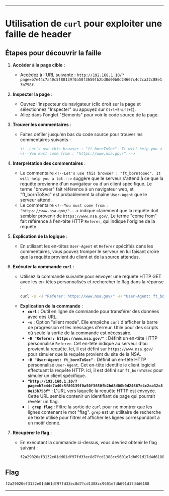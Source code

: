 
---

# Utilisation de `curl` pour exploiter une faille de header

## Étapes pour découvrir la faille

1. **Accéder à la page cible** :
   - Accédez à l'URL suivante : `http://192.168.1.10/?page=b7e44c7a40c5f80139f0a50f3650fb2bd8d00b0d24667c4c2ca32c88e13b758f`.
   
2. **Inspecter la page** :
   - Ouvrez l'inspecteur du navigateur (clic droit sur la page et sélectionnez "Inspecter" ou appuyez sur `Ctrl+Shift+I`).
   - Allez dans l'onglet "Elements" pour voir le code source de la page.
   
3. **Trouver les commentaires** :
   - Faites défiler jusqu'en bas du code source pour trouver les commentaires suivants :
     ```html
     <!--Let's use this browser : "ft_bornToSec". It will help you a lot.-->
     <!--You must come from : "https://www.nsa.gov/".-->
     ```

4. **Interprétation des commentaires** :
   - Le commentaire `<!--Let's use this browser : "ft_bornToSec". It will help you a lot.-->` suggère que le serveur s'attend à ce que la requête provienne d'un navigateur ou d'un client spécifique. Le terme "browser" fait référence à un navigateur web, et "ft_bornToSec" est probablement la chaîne `User-Agent` que le serveur attend.
   - Le commentaire `<!--You must come from : "https://www.nsa.gov/".-->` indique clairement que la requête doit sembler provenir de `https://www.nsa.gov/`. Le terme "come from" fait référence à l'en-tête HTTP `Referer`, qui indique l'origine de la requête.
   
5. **Explication de la logique** :
   - En utilisant les en-têtes `User-Agent` et `Referer` spécifiés dans les commentaires, vous pouvez tromper le serveur en lui faisant croire que la requête provient du client et de la source attendus.
   
6. **Exécuter la commande `curl`** :
   - Utilisez la commande suivante pour envoyer une requête HTTP GET avec les en-têtes personnalisés et rechercher le flag dans la réponse :
     ```sh
     curl -s -H "Referer: https://www.nsa.gov/" -H "User-Agent: ft_bornToSec" "http://192.168.1.10/?page=b7e44c7a40c5f80139f0a50f3650fb2bd8d00b0d24667c4c2ca32c88e13b758f" | grep flag
     ```
   - **Explication de la commande** :
     - **`curl`** : Outil en ligne de commande pour transférer des données avec des URL.
     - **`-s`** : Option "silent mode". Elle empêche `curl` d'afficher la barre de progression et les messages d'erreur. Utile pour des scripts où seule la sortie de la commande est nécessaire.
     - **`-H "Referer: https://www.nsa.gov/"`** : Définit un en-tête HTTP personnalisé `Referer`. Cet en-tête indique au serveur d'où provient la requête. Ici, il est défini sur `https://www.nsa.gov/` pour simuler que la requête provient du site de la NSA.
     - **`-H "User-Agent: ft_bornToSec"`** : Définit un en-tête HTTP personnalisé `User-Agent`. Cet en-tête identifie le client logiciel effectuant la requête HTTP. Ici, il est défini sur `ft_bornToSec` pour simuler un client spécifique.
     - **`"http://192.168.1.10/?page=b7e44c7a40c5f80139f0a50f3650fb2bd8d00b0d24667c4c2ca32c88e13b758f"`** : L'URL vers laquelle la requête HTTP est envoyée. Cette URL semble contenir un identifiant de page qui pourrait révéler un flag.
     - **`| grep flag`** : Filtre la sortie de `curl` pour ne montrer que les lignes contenant le mot "flag". `grep` est un utilitaire de recherche de texte utilisé pour filtrer et afficher les lignes correspondant à un motif donné.

7. **Récupérer le flag** :
   - En exécutant la commande ci-dessus, vous devriez obtenir le flag suivant :
     ```
     f2a29020ef3132e01dd61df97fd33ec8d7fcd1388cc9601e7db691d17d4d6188
     ```

## Flag

```
f2a29020ef3132e01dd61df97fd33ec8d7fcd1388cc9601e7db691d17d4d6188
```

---

